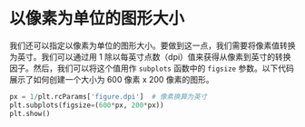 # 以像素为单位的图形大小

我们还可以指定以像素为单位的图形大小。要做到这一点，我们需要将像素值转换为英寸。我们可以通过用 1 除以每英寸点数（dpi）值来获得从像素到英寸的转换因子。然后，我们可以将这个值用作 `subplots` 函数中的 `figsize` 参数。以下代码展示了如何创建一个大小为 600 像素 x 200 像素的图形。

```python
px = 1/plt.rcParams['figure.dpi']  # 像素换算为英寸
plt.subplots(figsize=(600*px, 200*px))
plt.show()
```
